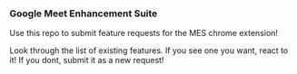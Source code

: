 ### Google Meet Enhancement Suite

Use this repo to submit feature requests for the MES chrome extension!


Look through the list of existing features. If you see one you want, react to it! If you dont, submit it as a new request! 
